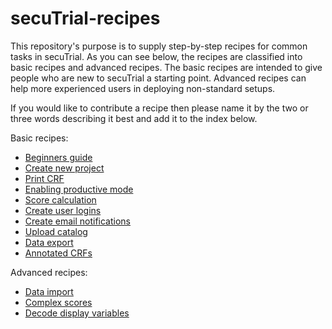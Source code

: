 # secuTrial-recipes

This repository's purpose is to supply step-by-step recipes for common tasks in secuTrial. As you can see below, the recipes are classified into basic recipes and advanced recipes. The basic recipes are intended to give people who are new to secuTrial a starting point. Advanced recipes can help more experienced users in deploying non-standard setups. 

If you would like to contribute a recipe then please name it by the two or three words describing it best and add it to the index below.

Basic recipes:

- [Beginners guide](https://github.com/SwissClinicalTrialOrganisation/DM_secuTrial_recipes/tree/master/beginner_howto)
- [Create new project](https://github.com/SwissClinicalTrialOrganisation/DM_secuTrial_recipes/tree/master/create_new_project)
- [Print CRF](https://github.com/SwissClinicalTrialOrganisation/DM_secuTrial_recipes/tree/master/print_CRF)
- [Enabling productive mode](https://github.com/SwissClinicalTrialOrganisation/DM_secuTrial_recipes/tree/master/enable_productive_mode)
- [Score calculation](https://github.com/SwissClinicalTrialOrganisation/DM_secuTrial_recipes/tree/master/score_calculation)
- [Create user logins](https://github.com/SwissClinicalTrialOrganisation/DM_secuTrial_recipes/tree/master/create_user_logins)
- [Create email notifications](https://github.com/SwissClinicalTrialOrganisation/DM_secuTrial_recipes/tree/master/create_email_notification)
- [Upload catalog](https://github.com/SwissClinicalTrialOrganisation/DM_secuTrial_recipes/tree/master/upload_catalog)
- [Data export](https://github.com/SwissClinicalTrialOrganisation/DM_secuTrial_recipes/tree/master/export_data)
- [Annotated CRFs](https://github.com/SwissClinicalTrialOrganisation/DM_secuTrial_recipes/tree/master/annotated_crfs)

Advanced recipes:

- [Data import](https://github.com/SwissClinicalTrialOrganisation/DM_secuTrial_recipes/tree/master/import_data)
- [Complex scores](https://github.com/SwissClinicalTrialOrganisation/DM_secuTrial_recipes/tree/master/score_calculation_advanced)
- [Decode display variables](https://github.com/SwissClinicalTrialOrganisation/DM_secuTrial_recipes/tree/master/decode_display_variables)

